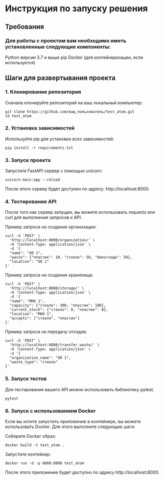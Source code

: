 # Инструкция по запуску решения   
## Требования   
### Для работы с проектом вам необходимо иметь установленные следующие компоненты:

Python версии 3.7 и выше
pip
Docker (для контейнеризации, если используется)

## Шаги для развертывания проекта
### 1. Клонирование репозитория
Сначала клонируйте репозиторий на ваш локальный компьютер:
```
git clone https://github.com/ваш_пользователь/test_atom.git
cd test_atom
```
### 2. Установка зависимостей
Используйте pip для установки всех зависимостей:
```
pip install -r requirements.txt
```
### 3. Запуск проекта
Запустите FastAPI сервер с помощью uvicorn:
```
uvicorn main:app --reload
```
После этого сервер будет доступен по адресу: http://localhost:8000.

### 4. Тестирование API
После того как сервер запущен, вы можете использовать requests или curl для выполнения запросов к API.

Пример запроса на создание организации:

```
curl -X 'POST' \   
  'http://localhost:8000/organization/' \   
  -H 'Content-Type: application/json' \   
  -d '{   
  "name": "OO 1",   
  "waste": {"пластик": 10, "стекло": 50, "биоотходы": 50},   
  "location": "OO 1"   
}'   
```
Пример запроса на создание хранилища:
```
curl -X 'POST' \
  'http://localhost:8000/storage/' \
  -H 'Content-Type: application/json' \
  -d '{
  "name": "MHO 1",
  "capacity": {"стекло": 300, "пластик": 100},
  "current_stock": {"стекло": 0, "пластик": 0},
  "location": "MHO 1",
  "accepts": ["стекло", "пластик"]
}'
```
Пример запроса на передачу отходов:
```
curl -X 'POST' \
  'http://localhost:8000/transfer_waste/' \
  -H 'Content-Type: application/json' \
  -d '{
  "organization_name": "OO 1",
  "waste_type": "стекло"
}'
```
### 5. Запуск тестов
Для тестирования вашего API можно использовать библиотеку pytest.
```
pytest
```
### 6. Запуск с использованием Docker
Если вы хотите запустить приложение в контейнере, вы можете использовать Docker. Для этого выполните следующие шаги:

Соберите Docker образ:
```
docker build -t test_atom .
```
Запустите контейнер:
```
docker run -d -p 8000:8000 test_atom
```
После этого приложение будет доступно по адресу http://localhost:8000.

